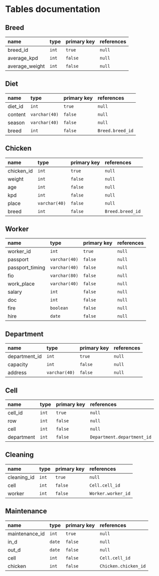 # Tables documentation

## Breed

| name           | type           | primary key    | references          |
|:-------------- |:-----------    |:-------------- |:------------------- |
| breed_id       | `int`          | `true`         | `null`              |
| average_kpd    | `int`          | `false`        | `null`              |
| average_weight | `int`          | `false`        | `null`              |

## Diet

| name           | type           | primary key    | references          |
|:-------------- |:-----------    |:-------------- |:------------------- |
| diet_id        | `int`          | `true`         | `null`              |
| content        | `varchar(40)`  | `false`        | `null`              |
| season         | `varchar(40)`  | `false`        | `null`              |
| breed          | `int`          | `false`        | `Breed.breed_id`    |

## Chicken

| name           | type           | primary key    | references          |
|:-------------- |:-----------    |:-------------- |:------------------- |
| chicken_id     | `int`          | `true`         | `null`              |
| weight         | `int`          | `false`        | `null`              |
| age            | `int`          | `false`        | `null`              |
| kpd            | `int`          | `false`        | `null`              |
| place          | `varchar(40)`  | `false`        | `null`              |
| breed          | `int`          | `false`        | `Breed.breed_id`    |

## Worker

| name           | type           | primary key    | references          |
|:-------------- |:-----------    |:-------------- |:------------------- |
| worker_id      | `int`          | `true`         | `null`              |
| passport       | `varchar(40)`  | `false`        | `null`              |
| passport_timing| `varchar(40)`  | `false`        | `null`              |
| fio            | `varchar(80)`  | `false`        | `null`              |
| work_place     | `varchar(40)`  | `false`        | `null`              |
| salary         | `int`          | `false`        | `null`              |
| doc            | `int`          | `false`        | `null`              |
| fire           | `boolean`      | `false`        | `null`              |
| hire           | `date`         | `false`        | `null`              |

## Department

| name           | type           | primary key    | references          |
|:-------------- |:-----------    |:-------------- |:------------------- |
| department_id  | `int`          | `true`         | `null`              |
| capacity       | `int`          | `false`        | `null`              |
| address        | `varchar(40)`  | `false`        | `null`              |

## Cell

| name           | type           | primary key    | references                 |
|:-------------- |:-----------    |:-------------- |:-------------------        |
| cell_id        | `int`          | `true`         | `null`                     |
| row            | `int`          | `false`        | `null`                     |
| cell           | `int`          | `false`        | `null`                     |
| department     | `int`          | `false`        | `Department.department_id` |

## Cleaning

| name           | type           | primary key    | references                 |
|:-------------- |:-----------    |:-------------- |:-------------------        |
| cleaning_id    | `int`          | `true`         | `null`                     |
| cell           | `int`          | `false`        | `Cell.cell_id`             |
| worker         | `int`          | `false`        | `Worker.worker_id`         |

## Maintenance

| name           | type           | primary key    | references                 |
|:-------------- |:-----------    |:-------------- |:-------------------        |
| maintenance_id | `int`          | `true`         | `null`                     |
| in_d           | `date`         | `false`        | `null`                     |
| out_d          | `date`         | `false`        | `null`                     |
| cell           | `int`          | `false`        | `Cell.cell_id`             |
| chicken        | `int`          | `false`        | `Chicken.chicken_id`       |
